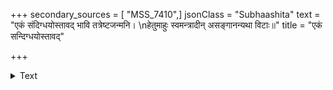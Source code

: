 +++
secondary_sources = [ "MSS_7410",]
jsonClass = "Subhaashita"
text = "एकं संदिग्धयोस्तावद् भावि तत्रेष्टजन्मनि।  \nहेतुमाहुः स्वमन्त्रादीन् असङ्गानन्यथा विटाः॥"
title = "एकं सन्दिग्धयोस्तावद्"

+++

<details><summary>Text</summary>

एकं संदिग्धयोस्तावद् भावि तत्रेष्टजन्मनि।  
हेतुमाहुः स्वमन्त्रादीन् असङ्गानन्यथा विटाः॥
</details>
